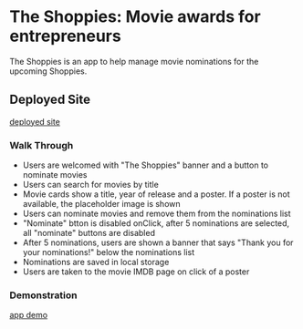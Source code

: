 # The Shoppies: Movie awards for entrepreneurs

The Shoppies is an app to help manage movie nominations for the upcoming Shoppies.

## Deployed Site

[deployed site](https://the-shoppies-natalie-sokolova.netlify.app/)

### Walk Through

- Users are welcomed with "The Shoppies" banner and a button to nominate movies
- Users can search for movies by title
- Movie cards show a title, year of release and a poster. If a poster is not available, the placeholder image is shown
- Users can nominate movies and remove them from the nominations list
- "Nominate" btton is disabled onClick, after 5 nominations are selected, all "nominate" buttons are disabled
- After 5 nominations, users are shown a banner that says "Thank you for your nominations!" below the nominations list
- Nominations are saved in local storage
- Users are taken to the movie IMDB page on click of a poster

### Demonstration

[app demo](https://recordit.co/otPf3GWyPR.gif)
